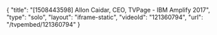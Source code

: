 {
    "title": "[1508443598] Allon Caidar, CEO, TVPage - IBM Amplify 2017",
    "type": "solo",
    "layout": "iframe-static",
    "videoId": "121360794",
    "url": "\/tvpembed\/121360794"
}